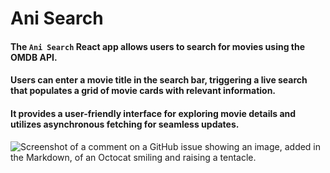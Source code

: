 # Ani Search 


#### The **`Ani Search`** React app allows users to search for movies using the OMDB API.
#### Users can enter a movie title in the search bar, triggering a live search that populates a grid of movie cards with relevant information.
#### It provides a user-friendly interface for exploring movie details and utilizes asynchronous fetching for seamless updates.
![Screenshot of a comment on a GitHub issue showing an image, added in the Markdown, of an Octocat smiling and raising a tentacle.](https://myoctocat.com/assets/images/base-octocat.svg)
